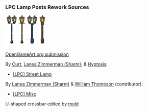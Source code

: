 ### LPC Lamp Posts Rework Sources

![Preview](preview.png)

[OpenGameArt.org submission](https://opengameart.org/node/81455)

By [Curt](https://opengameart.org/user/6231), [Lanea Zimmerman (Sharm)](https://opengameart.org/user/1727), & [Hyptosis](https://opengameart.org/user/2937):
- [[LPC] Street Lamp](https://opengameart.org/node/20039)

By [Lanea Zimmerman (Sharm)](https://opengameart.org/user/1727) & [William Thompson](https://opengameart.org/user/7593) (contributor):
- [[LPC] Misc](https://opengameart.org/node/20941)

U-shaped crossbar edited by [mold](https://opengameart.org/user/12427)
